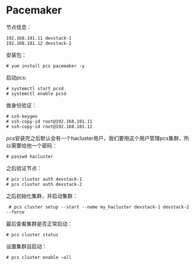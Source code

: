 # Pacemaker

节点信息：

```
192.168.101.11 devstack-1 
192.168.101.12 devstack-2
```

安装包：

```
# yum install pcs pacemaker -y
```

启动pcs:

```
# systemctl start pcsd
# systemctl enable pcsd
```

做身份验证：

```
# ssh-keygen
# ssh-copy-id root@192.168.101.11
# ssh-copy-id root@192.168.101.12
```

pcs安装完之后默认会有一个hacluster用户，我们要用这个用户管理pcs集群，所以需要给他一个密码：

```
# passwd hacluster
```

之后验证节点：

```
# pcs cluster auth devstack-1
# pcs cluster auth devstack-2
```

之后初始化集群，并启动集群：

```
 # pcs cluster setup --start --name my_hacluster devstack-1 devstack-2 --force
```

最后查看集群是否正常启动：

```
# pcs cluster status
```

设置集群自启动：

```
# pcs cluster enable –all
```



